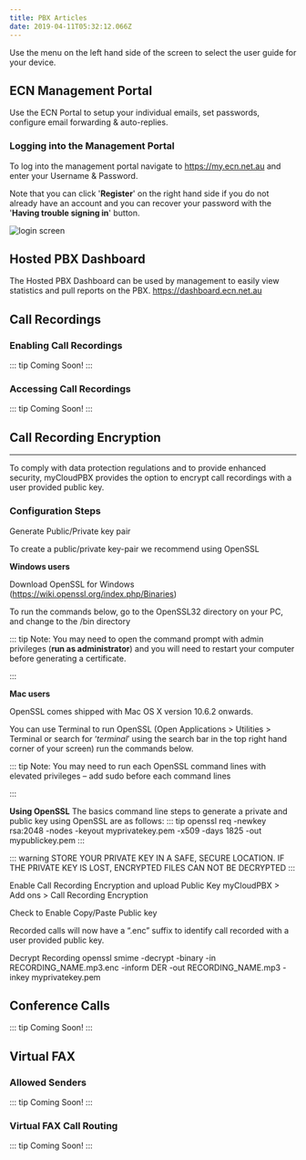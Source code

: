 ```yaml
---
title: PBX Articles
date: 2019-04-11T05:32:12.066Z
---
```

Use the menu on the left hand side of the screen to select the user guide for your device.

## ECN Management Portal

Use the ECN Portal to setup your individual emails, set passwords, configure email forwarding & auto-replies.

### Logging into the Management Portal

To log into the management portal navigate to <https://my.ecn.net.au> and enter your Username & Password.

Note that you can click '**Register**' on the right hand side if you do not already have an account and you can recover your password with the '**Having trouble signing in**' button.

![login screen](/images/screen-shot-2019-04-15-at-2.49.17-pm.png)

## Hosted PBX Dashboard

The Hosted PBX Dashboard can be used by management to easily view statistics and pull reports on the PBX.
<https://dashboard.ecn.net.au>
## Call Recordings

### Enabling Call Recordings
::: tip 
Coming Soon! 
:::
### Accessing Call Recordings
::: tip 
Coming Soon! 
:::
## Call Recording Encryption
- - -

To comply with data protection regulations and to provide enhanced security, myCloudPBX provides the option to encrypt call recordings with a user provided public key.

### Configuration Steps
Generate Public/Private key pair

To create a public/private key-pair we recommend using OpenSSL

**Windows users**

Download OpenSSL for Windows (<https://wiki.openssl.org/index.php/Binaries>)

To run the commands below, go to the OpenSSL32 directory on your PC, and change to the /bin directory

::: tip Note: You may need to open the command prompt with admin privileges (**run as administrator**) and you will need to restart your computer before generating a certificate.

:::

**Mac users**

OpenSSL comes shipped with Mac OS X version 10.6.2 onwards. 

You can use Terminal to run OpenSSL (Open Applications > Utilities > Terminal or search for ‘_terminal_’ using the search bar in the top right hand corner of your screen) run the commands below.

::: tip Note: You may need to run each OpenSSL command lines with elevated privileges – add sudo before each command lines

:::

**Using OpenSSL**
The basics command line steps to generate a private and public key using OpenSSL are as follows:
::: tip
 openssl req -newkey rsa:2048 -nodes -keyout myprivatekey.pem -x509 -days 1825 -out mypublickey.pem
:::

::: warning 
STORE YOUR PRIVATE KEY IN A SAFE, SECURE LOCATION. IF THE PRIVATE KEY IS LOST, ENCRYPTED FILES CAN NOT BE DECRYPTED
:::

 

Enable Call Recording Encryption and upload Public Key
myCloudPBX > Add ons > Call Recording Encryption

Check to Enable
Copy/Paste Public key

Recorded calls will now have a “.enc” suffix to identify call recorded with a user provided public key.
 

Decrypt Recording
openssl smime -decrypt -binary -in RECORDING_NAME.mp3.enc -inform DER -out RECORDING_NAME.mp3 -inkey myprivatekey.pem

## Conference Calls

::: tip 
Coming Soon! 
:::
## Virtual FAX
### Allowed Senders
::: tip 
Coming Soon! 
:::
### Virtual FAX Call Routing
::: tip 
Coming Soon! 
:::

